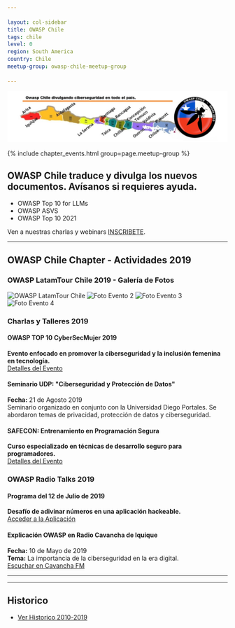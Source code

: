 ```yaml
---

layout: col-sidebar
title: OWASP Chile
tags: chile
level: 0
region: South America
country: Chile
meetup-group: owasp-chile-meetup-group

---
```




![img_20210520-164514](https://github.com/OWASP/www-chapter-chile/blob/master/assets/images/logo_20241015204526.png)


{% include chapter_events.html group=page.meetup-group %}



## OWASP Chile traduce y divulga los nuevos documentos. Avísanos si requieres ayuda.

- OWASP Top 10 for LLMs
- OWASP ASVS
- OWASP Top 10 2021


Ven a nuestras charlas y webinars [INSCRIBETE](https://www.meetup.com/owasp-chile-meetup-group/).

---

## OWASP Chile Chapter - Actividades 2019

### OWASP LatamTour Chile 2019 - Galería de Fotos

![OWASP LatamTour Chile](https://owasp.org/www-chapter-chile/assets/images/Owaspmontt.jpg)
![Foto Evento 2](https://owasp.org/www-chapter-chile/assets/images/Foto_UTA.jpg)
![Foto Evento 3](https://owasp.org/www-chapter-chile/assets/images/Foto_UST.jpg)
![Foto Evento 4](https://owasp.org/www-chapter-chile/assets/images/Owaspiquique.jpg)

### Charlas y Talleres 2019

#### OWASP TOP 10 CyberSecMujer 2019  
**Evento enfocado en promover la ciberseguridad y la inclusión femenina en tecnología.**  
[Detalles del Evento](https://owasp.org/www-chapter-chile#TOP10_CyberSecMujer)

#### Seminario UDP: "Ciberseguridad y Protección de Datos"  
**Fecha:** 21 de Agosto 2019  
Seminario organizado en conjunto con la Universidad Diego Portales. Se abordaron temas de privacidad, protección de datos y ciberseguridad.

#### SAFECON: Entrenamiento en Programación Segura  
**Curso especializado en técnicas de desarrollo seguro para programadores.**  
[Detalles del Evento](https://owasp.org/www-chapter-chile#safeCON)

### OWASP Radio Talks 2019

#### Programa del 12 de Julio de 2019  
**Desafío de adivinar números en una aplicación hackeable.**  
[Acceder a la Aplicación](http://vicnum.ciphertechs.com/guessnum.html)

#### Explicación OWASP en Radio Cavancha de Iquique  
**Fecha:** 10 de Mayo de 2019  
**Tema:** La importancia de la ciberseguridad en la era digital.  
[Escuchar en Cavancha FM](https://es-la.facebook.com/cavanchafm107.7/)




---
---

## Historico

+ [Ver Historico 2010-2019](https://wiki.owasp.org/index.php/Chile#tab=Owasp-Chile)
